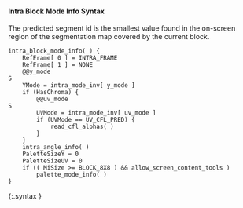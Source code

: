 #### Intra Block Mode Info Syntax

The predicted segment id is the smallest value found in the on-screen region
of the segmentation map covered by the current block.

~~~~~
intra_block_mode_info( ) {
    RefFrame[ 0 ] = INTRA_FRAME
    RefFrame[ 1 ] = NONE
    @@y_mode                                                                   S
    YMode = intra_mode_inv[ y_mode ]
    if (HasChroma) {
        @@uv_mode                                                              S
        UVMode = intra_mode_inv[ uv_mode ]
        if (UVMode == UV_CFL_PRED) {
            read_cfl_alphas( )
        }
    }
    intra_angle_info( )
    PaletteSizeY = 0
    PaletteSizeUV = 0
    if (( MiSize >= BLOCK_8X8 ) && allow_screen_content_tools )
        palette_mode_info( )
}
~~~~~
{:.syntax }

